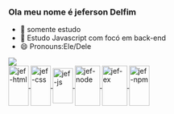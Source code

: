 ### Ola meu nome é jeferson Delfim

- 🔭 somente estudo
- 🌱 Estudo Javascript com focó em back-end
- 😄 Pronouns:Ele/Dele
<div>
  <a href="https://github.com/jefersondelfm"> 
    <img heigt="1800" src="https://github-stats.vercel.app/api?username=jefersondelfim&show icons=true&theme=transparent
</div>  
<div style="display: inline_block"><br>
    <img align="center" alt="jef-html" height="80" width="40" src="https://cdn.jsdelivr.net/gh/devicons/devicon/icons/html5/html5-plain-wordmark.svg"> 
    <img align="center" alt="jef-css" height="80" width="40" src="https://cdn.jsdelivr.net/gh/devicons/devicon/icons/css3/css3-plain-wordmark.svg">
    <img align="center" alt="jef-js" height="70" width="40" src="https://cdn.jsdelivr.net/gh/devicons/devicon/icons/javascript/javascript-original.svg">
    <img align="center" alt="jef-node" height="80" width="50" src="https://cdn.jsdelivr.net/gh/devicons/devicon/icons/nodejs/nodejs-plain-wordmark.svg">
    <img align="center" alt="jef-ex" height="80" width="50" src="https://cdn.jsdelivr.net/gh/devicons/devicon/icons/express/express-original-wordmark.svg">
    <img align="center" alt="jef-npm" height="80" width="40" src="https://cdn.jsdelivr.net/gh/devicons/devicon/icons/npm/npm-original-wordmark.svg">
  </div>
  

          
